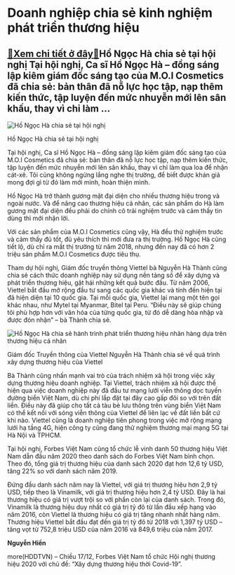 Doanh nghiệp chia sẻ kinh nghiệm phát triển thương hiệu
=======================================================

[:gift:Xem chi tiết ở đây:gift:](https://hddtvn.com/doanh-nghiep-chia-se-kinh-nghiem-phat-trien-thuong-hieu/)Hồ Ngọc Hà chia sẻ tại hội nghị Tại hội nghị, Ca sĩ Hồ Ngọc Hà – đồng sáng lập kiêm giám đốc sáng tạo của M.O.I Cosmetics đã chia sẻ: bản thân đã nỗ lực học tập, nạp thêm kiến thức, tập luyện đến mức nhuyễn mới lên sân khấu, thay vì chỉ làm …
--------------------------------------------------------------------------------------------------------------------------------------------------------------------------------------------------------------------------------------------------





![Hồ Ngọc Hà chia sẻ tại hội nghị](https://hddtvn.com/wp-content/uploads/2021/01/4629_HNH.jpg "Hồ Ngọc Hà chia sẻ tại hội nghị")


Hồ Ngọc Hà chia sẻ tại hội nghị



Tại hội nghị, Ca sĩ Hồ Ngọc Hà – đồng sáng lập kiêm giám đốc sáng tạo của M.O.I Cosmetics đã chia sẻ: bản thân đã nỗ lực học tập, nạp thêm kiến thức, tập luyện đến mức nhuyễn mới lên sân khấu, thay vì chỉ làm qua loa để nhận cát-xê. Tôi cũng không ngừng lắng nghe thị trường, để biết được khán giả mong đợi gì từ đó làm mới mình, hoàn thiện mình.


Hồ Ngọc Hà trở thành gương mặt đại diện cho nhiều thương hiệu trong và ngoài nước. Và để nâng cao thương hiệu cá nhân, các sản phẩm do Hà làm gương mặt đại diện đều phải do chính cô trải nghiệm trước và cảm thấy tin dùng thì mới nhận lời.


Với các sản phẩm của M.O.I Cosmetics cũng vậy, Hà đều thử nghiệm trước và cảm thấy đủ tốt, đủ yêu thích thì mới đưa ra thị trường. Hồ Ngọc Hà cũng tiết lộ, dù chỉ ra mắt thị trường từ năm 2018, nhưng đến nay đã có hơn 2 triệu sản phẩm M.O.I Cosmetics được tiêu thụ.


Tham dự hội nghị, Giám đốc truyền thông Viettel bà Nguyễn Hà Thành cũng chia sẻ cách thức doanh nghiệp này sử dụng nền tảng số để xây dựng và phát triển thương hiệu, gặt hái những kết quả bước đầu. Từ năm 2006, Viettel bắt đầu mở rộng đầu tư sang các quốc gia khác và tính đến hiện tại đã hiện diện tại 10 quốc gia. Tại mỗi quốc gia, Viettel lại mang một tên gọi khác nhau, như Mytel tại Myanmar, Bitel tại Peru. “Điều này sẽ giúp chúng tôi phù hợp hơn với văn hóa của từng quốc gia, từ đó dễ dàng hòa nhập và được đón nhận” – bà Thành chia sẻ.





![Hồ Ngọc Hà chia sẻ hành trình phát triển thương hiệu nhãn hàng dựa trên thương hiệu cá nhân](https://hddtvn.com/wp-content/uploads/2021/01/4805_HT.jpg "Hồ Ngọc Hà chia sẻ hành trình phát triển thương hiệu nhãn hàng dựa trên thương hiệu cá nhân")


Giám đốc Truyền thông của Viettel Nguyễn Hà Thành chia sẻ về quá trình xây dựng thương hiệu của Viettel



Bà Thành cũng nhấn mạnh vai trò của trách nhiệm xã hội trong việc xây dựng thương hiệu doanh nghiệp. Tại Viettel, trách nhiệm xã hội được thể hiện qua việc doanh nghiệp này đã đầu tư mạng lưới viễn thông dọc tuyến đường biển Việt Nam, dù chi phí lắp đặt tại đây cao gấp đôi so với trên đất liền. Điều này đã giúp cho tất cả tàu bè lưu thông trên vùng biển Việt Nam có thể kết nối với sóng viễn thông của Viettel để liên lạc về đất liền bất cứ khi nào. Viettel cũng là doanh nghiệp tiên phong trong việc mở rộng mạng lưới hạ tầng 4G, hiện công ty cũng đang thử nghiệm thương mại mạng 5G tại Hà Nội và TPHCM.






Tại hội nghị, Forbes Việt Nam cũng tổ chức lễ vinh danh 50 thương hiệu Việt Nam dẫn đầu năm 2020 theo danh sách do Forbes Việt Nam bình chọn. Theo đó, tổng giá trị thương hiệu của danh sách 2020 đạt hơn 12,6 tỷ USD, tăng 22% so với danh sách năm 2019.


Đứng đầu danh sách năm nay là Viettel, với giá trị thương hiệu hơn 2,9 tỷ USD, tiếp theo là Vinamilk, với giá trị thương hiệu hơn 2,4 tỷ USD. Đây là hai thương hiệu có giá trị vượt trội so với phần còn lại của danh sách. Trong đó, Vinamilk là thương hiệu duy nhất có giá trị tỷ đô từ lần đầu xếp hạng vào năm 2016, còn Viettel là thương hiệu có giá trị tăng nhanh nhất hàng năm. Thương hiệu Viettel bắt đầu đạt đến giá trị tỷ đô từ 2018 với 1,397 tỷ USD – tăng vọt từ 752,8 triệu USD của năm 2016 và 849,6 triệu của năm 2017.







**Nguyễn Hiền**



more(HDDTVN) – Chiều 17/12, Forbes Việt Nam tổ chức Hội nghị thương hiệu 2020 với chủ đề: “Xây dựng thương hiệu thời Covid-19”.

